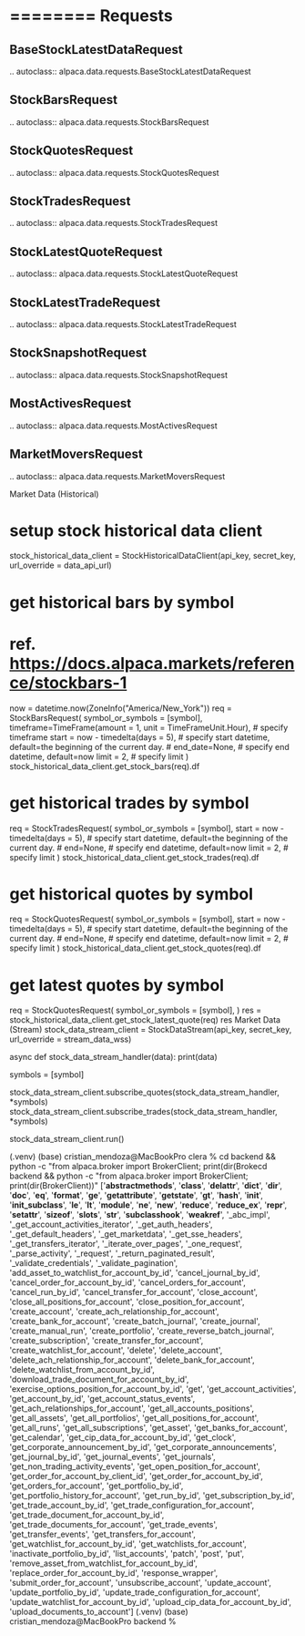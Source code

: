 ========
Requests
========


BaseStockLatestDataRequest
--------------------------

.. autoclass:: alpaca.data.requests.BaseStockLatestDataRequest


StockBarsRequest
----------------

.. autoclass:: alpaca.data.requests.StockBarsRequest


StockQuotesRequest
------------------

.. autoclass:: alpaca.data.requests.StockQuotesRequest


StockTradesRequest
------------------

.. autoclass:: alpaca.data.requests.StockTradesRequest


StockLatestQuoteRequest
-----------------------

.. autoclass:: alpaca.data.requests.StockLatestQuoteRequest


StockLatestTradeRequest
-----------------------

.. autoclass:: alpaca.data.requests.StockLatestTradeRequest


StockSnapshotRequest
--------------------

.. autoclass:: alpaca.data.requests.StockSnapshotRequest


MostActivesRequest
------------------

.. autoclass:: alpaca.data.requests.MostActivesRequest


MarketMoversRequest
-------------------

.. autoclass:: alpaca.data.requests.MarketMoversRequest

Market Data (Historical)
# setup stock historical data client
stock_historical_data_client = StockHistoricalDataClient(api_key, secret_key, url_override = data_api_url)
# get historical bars by symbol
# ref. https://docs.alpaca.markets/reference/stockbars-1
now = datetime.now(ZoneInfo("America/New_York"))
req = StockBarsRequest(
    symbol_or_symbols = [symbol],
    timeframe=TimeFrame(amount = 1, unit = TimeFrameUnit.Hour), # specify timeframe
    start = now - timedelta(days = 5),                          # specify start datetime, default=the beginning of the current day.
    # end_date=None,                                        # specify end datetime, default=now
    limit = 2,                                               # specify limit
)
stock_historical_data_client.get_stock_bars(req).df
# get historical trades by symbol
req = StockTradesRequest(
    symbol_or_symbols = [symbol],
    start = now - timedelta(days = 5),                          # specify start datetime, default=the beginning of the current day.
    # end=None,                                             # specify end datetime, default=now
    limit = 2,                                                # specify limit
)
stock_historical_data_client.get_stock_trades(req).df
# get historical quotes by symbol
req = StockQuotesRequest(
    symbol_or_symbols = [symbol],
    start = now - timedelta(days = 5),                      # specify start datetime, default=the beginning of the current day.
    # end=None,                                             # specify end datetime, default=now
    limit = 2,                                              # specify limit
)
stock_historical_data_client.get_stock_quotes(req).df
# get latest quotes by symbol
req = StockQuotesRequest(
    symbol_or_symbols = [symbol],
)
res = stock_historical_data_client.get_stock_latest_quote(req)
res
Market Data (Stream)
stock_data_stream_client = StockDataStream(api_key, secret_key, url_override = stream_data_wss)

async def stock_data_stream_handler(data):
    print(data)

symbols = [symbol]

stock_data_stream_client.subscribe_quotes(stock_data_stream_handler, *symbols)
stock_data_stream_client.subscribe_trades(stock_data_stream_handler, *symbols)

stock_data_stream_client.run()


(.venv) (base) cristian_mendoza@MacBookPro clera % cd backend && python -c "from alpaca.broker import BrokerClient; print(dir(Brokecd backend && python -c "from alpaca.broker import BrokerClient; print(dir(BrokerClient))"
['__abstractmethods__', '__class__', '__delattr__', '__dict__', '__dir__', '__doc__', '__eq__', '__format__', '__ge__', '__getattribute__', '__getstate__', '__gt__', '__hash__', '__init__', '__init_subclass__', '__le__', '__lt__', '__module__', '__ne__', '__new__', '__reduce__', '__reduce_ex__', '__repr__', '__setattr__', '__sizeof__', '__slots__', '__str__', '__subclasshook__', '__weakref__', '_abc_impl', '_get_account_activities_iterator', '_get_auth_headers', '_get_default_headers', '_get_marketdata', '_get_sse_headers', '_get_transfers_iterator', '_iterate_over_pages', '_one_request', '_parse_activity', '_request', '_return_paginated_result', '_validate_credentials', '_validate_pagination', 'add_asset_to_watchlist_for_account_by_id', 'cancel_journal_by_id', 'cancel_order_for_account_by_id', 'cancel_orders_for_account', 'cancel_run_by_id', 'cancel_transfer_for_account', 'close_account', 'close_all_positions_for_account', 'close_position_for_account', 'create_account', 'create_ach_relationship_for_account', 'create_bank_for_account', 'create_batch_journal', 'create_journal', 'create_manual_run', 'create_portfolio', 'create_reverse_batch_journal', 'create_subscription', 'create_transfer_for_account', 'create_watchlist_for_account', 'delete', 'delete_account', 'delete_ach_relationship_for_account', 'delete_bank_for_account', 'delete_watchlist_from_account_by_id', 'download_trade_document_for_account_by_id', 'exercise_options_position_for_account_by_id', 'get', 'get_account_activities', 'get_account_by_id', 'get_account_status_events', 'get_ach_relationships_for_account', 'get_all_accounts_positions', 'get_all_assets', 'get_all_portfolios', 'get_all_positions_for_account', 'get_all_runs', 'get_all_subscriptions', 'get_asset', 'get_banks_for_account', 'get_calendar', 'get_cip_data_for_account_by_id', 'get_clock', 'get_corporate_announcement_by_id', 'get_corporate_announcements', 'get_journal_by_id', 'get_journal_events', 'get_journals', 'get_non_trading_activity_events', 'get_open_position_for_account', 'get_order_for_account_by_client_id', 'get_order_for_account_by_id', 'get_orders_for_account', 'get_portfolio_by_id', 'get_portfolio_history_for_account', 'get_run_by_id', 'get_subscription_by_id', 'get_trade_account_by_id', 'get_trade_configuration_for_account', 'get_trade_document_for_account_by_id', 'get_trade_documents_for_account', 'get_trade_events', 'get_transfer_events', 'get_transfers_for_account', 'get_watchlist_for_account_by_id', 'get_watchlists_for_account', 'inactivate_portfolio_by_id', 'list_accounts', 'patch', 'post', 'put', 'remove_asset_from_watchlist_for_account_by_id', 'replace_order_for_account_by_id', 'response_wrapper', 'submit_order_for_account', 'unsubscribe_account', 'update_account', 'update_portfolio_by_id', 'update_trade_configuration_for_account', 'update_watchlist_for_account_by_id', 'upload_cip_data_for_account_by_id', 'upload_documents_to_account']
(.venv) (base) cristian_mendoza@MacBookPro backend % 